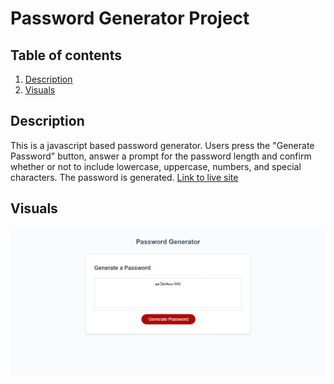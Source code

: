 # Password Generator Project

## Table of contents
1. [Description](#description)
2. [Visuals](#visuals)

## Description
This is a javascript based password generator. Users press the "Generate Password" button, answer a prompt for the password length and confirm whether or not to include lowercase, uppercase, numbers, and special characters. The password is generated.
[Link to live site](https://bbelk.github.io/password-generator-project/) 

## Visuals
![Alt text](./assets/images/Password-Generator-Image.png "Website Screenshot")